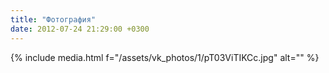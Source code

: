 ```yaml
---
title: "Фотография"
date: 2012-07-24 21:29:00 +0300
---
```



{% include media.html f="/assets/vk_photos/1/pT03ViTIKCc.jpg" alt="" %}
